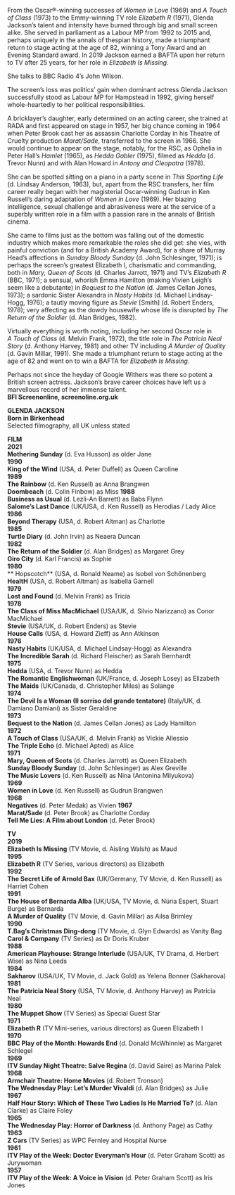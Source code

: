 
From the Oscar®-winning successes of _Women in Love_ (1969) and _A Touch of Class_ (1973) to the Emmy-winning TV role _Elizabeth R_ (1971), Glenda Jackson’s talent and intensity have burned through big and small screen alike. She served in parliament as a Labour MP from 1992 to 2015 and, perhaps uniquely in the annals of thespian history, made a triumphant return to stage acting at the age of 82, winning a Tony Award and an Evening Standard award. In 2019 Jackson earned a BAFTA upon her return to TV after 25 years, for her role in _Elizabeth Is Missing_.

She talks to BBC Radio 4’s John Wilson.

The screen’s loss was politics’ gain when dominant actress Glenda Jackson successfully stood as Labour MP for Hampstead in 1992, giving herself whole-heartedly to her political responsibilities.

A bricklayer’s daughter, early determined on an acting career, she trained at RADA and first appeared on stage in 1957, her big chance coming in 1964 when Peter Brook cast her as assassin Charlotte Corday in his Theatre of Cruelty production _Marat/Sade_, transferred to the screen in 1966. She would continue to appear on the stage, notably, for the RSC, as Ophelia in Peter Hall’s _Hamlet_ (1965), as _Hedda Gabler_ (1975), filmed as _Hedda_ (d. Trevor Nunn) and with Alan Howard in _Antony and Cleopatra_ (1978).

She can be spotted sitting on a piano in a party scene in _This Sporting Life_  
(d. Lindsay Anderson, 1963), but, apart from the RSC transfers, her film career really began with her magisterial Oscar-winning Gudrun in Ken Russell’s daring adaptation of _Women in Love_ (1969). Her blazing intelligence, sexual challenge and abrasiveness were at the service of a superbly written role in a film with a passion rare in the annals of British cinema.

She came to films just as the bottom was falling out of the domestic industry which makes more remarkable the roles she did get: she vies, with painful conviction (and for a British Academy Award), for a share of Murray Head’s affections in _Sunday Bloody Sunday_ (d. John Schlesinger, 1971); is perhaps the screen’s greatest Elizabeth I, charismatic and commanding, both in _Mary, Queen of Scots_ (d. Charles Jarrott, 1971) and TV’s _Elizabeth R_ (BBC, 1971); a sensual, whorish Emma Hamilton (making Vivien Leigh’s seem like a debutante) in _Bequest to the Nation_ (d. James Cellan Jones, 1973); a sardonic Sister Alexandra in _Nasty Habits_ (d. Michael Lindsay-Hogg, 1976); a tautly moving figure as _Stevie_ [Smith] (d. Robert Enders, 1978); very affecting as the dowdy housewife whose life is disrupted by _The Return of the Soldier_ (d. Alan Bridges, 1982).

Virtually everything is worth noting, including her second Oscar role in  
_A Touch of Class_ (d. Melvin Frank, 1972), the title role in _The Patricia Neal Story_ (d. Anthony Harvey, 1981) and other TV including _A Murder of Quality_ (d. Gavin Millar, 1991). She made a triumphant return to stage acting at the age of 82 and went on to win a BAFTA for _Elizabeth Is Missing_.

Perhaps not since the heyday of Googie Withers was there so potent a British screen actress. Jackson’s brave career choices have left us a marvellous record of her immense talent.  
**BFI Screenonline, screenoline.org.uk**  

 

**GLENDA JACKSON**  
**Born in Birkenhead**  
Selected filmography, all UK unless stated  

**FILM**  
**2021  
Mothering Sunday** (d. Eva Husson) as older Jane  
**1990**  
**King of the Wind** (USA, d. Peter Duffell) as Queen Caroline  
**1989**  
**The Rainbow** (d. Ken Russell) as Anna Brangwen  
**Doombeach** (d. Colin Finbow) as Miss
**1988**  
**Business as Usual** (d. Lezli-An Barrett) as Babs Flynn  
**Salome’s Last Dance** (UK/USA, d. Ken Russell) as Herodias / Lady Alice  
**1986**  
**Beyond Therapy** (USA, d. Robert Altman) as Charlotte  
**1985**  
**Turtle Diary** (d. John Irvin) as Neaera Duncan  
**1982**  
**The Return of the Soldier** (d. Alan Bridges) as Margaret Grey  
**Giro City** (d. Karl Francis) as Sophie  
**1980**  
** Hopscotch** (USA, d. Ronald Neame) as Isobel von Schönenberg  
**HealtH** (USA, d. Robert Altman) as Isabella Garnell  
**1979**  
**Lost and Found** (d. Melvin Frank) as Tricia  
**1978**  
**The Class of Miss MacMichael**   (USA/UK, d. Silvio Narizzano) as Conor MacMichael  
**Stevie** (USA/UK, d. Robert Enders) as Stevie  
**House Calls** (USA, d. Howard Zieff) as Ann Atkinson  
**1976**  
**Nasty Habits** (UK/USA, d. Michael Lindsay-Hogg) as Alexandra  
**The Incredible Sarah** (d. Richard Fleischer) as Sarah Bernhardt  
**1975**  
**Hedda** (USA, d. Trevor Nunn) as Hedda  
**The Romantic Englishwoman**   (UK/France, d. Joseph Losey) as Elizabeth
**The Maids** (UK/Canada, d. Christopher Miles) as Solange  
**1974**  
**The Devil Is a Woman (Il sorriso del grande tentatore)** (Italy/UK, d. Damiano Damiani) as Sister Geraldine  
**1973**  
**Bequest to the Nation** (d. James Cellan Jones) as Lady Hamilton  
**1972**  
**A Touch of Class** (USA/UK, d. Melvin Frank) as Vickie Allessio  
**The Triple Echo** (d. Michael Apted) as Alice  
**1971**  
**Mary, Queen of Scots** (d. Charles Jarrott) as Queen Elizabeth  
**Sunday Bloody Sunday** (d. John Schlesinger) as Alex Greville  
**The Music Lovers** (d. Ken Russell) as Nina (Antonina Milyukova)  
**1969**  
**Women in Love** (d. Ken Russell) as Gudrun Brangwen  
**1968**   
**Negatives** (d. Peter Medak) as Vivien
**1967**  
**Marat/Sade** (d. Peter Brook) as Charlotte Corday  
**Tell Me Lies: A Film about London** (d. Peter Brook)  

**TV**  
**2019**  
**Elizabeth Is Missing** (TV Movie, d. Aisling Walsh) as Maud  
**1995**  
**Elizabeth R** (TV Series, various directors) as Elizabeth  
**1992**  
**The Secret Life of Arnold Bax**  (UK/Germany, TV Movie, d. Ken Russell) as Harriet Cohen  
**1991**  
**The House of Bernarda Alba** (UK/USA, TV Movie, d. Núria Espert, Stuart Burge) as Bernarda  
**A Murder of Quality** (TV Movie, d. Gavin Millar) as Ailsa Brimley  
**1990**  
**T.Bag’s Christmas Ding-dong** (TV Movie, d. Glyn Edwards) as Vanity Bag  
**Carol & Company** (TV Series) as Dr Doris Kruber  
**1988**  
**American Playhouse: Strange Interlude** (USA/UK, TV Drama,
d. Herbert Wise) as Nina Leeds  
**1984**  
**Sakharov** (USA/UK, TV Movie, d. Jack Gold) as Yelena Bonner (Sakharova)  
**1981**  
**The Patricia Neal Story** (USA, TV Movie, d. Anthony Harvey) as Patricia Neal  
**1980**  
**The Muppet Show** (TV Series) as Special Guest Star  
**1971**  
**Elizabeth R** (TV Mini-series, various directors) as Queen Elizabeth I  
**1970**  
**BBC Play of the Month: Howards End** (d. Donald McWhinnie) as Margaret Schlegel  
**1969**  
**ITV Sunday Night Theatre: Salve Regina** (d. David Saire) as Marina Palek  
**1968**  
**Armchair Theatre: Home Movies** (d. Robert Tronson)  
**The Wednesday Play: Let’s Murder Vivaldi** (d. Alan Bridges) as Julie  
**1967**  
**Half Hour Story: Which of These Two Ladies Is He Married To?** (d. Alan Clarke) as Claire Foley  
**1965**  
**The Wednesday Play: Horror of Darkness** (d. Anthony Page) as Cathy  
**1963**  
**Z Cars** (TV Series) as WPC Fernley and Hospital Nurse  
**1961**  
**ITV Play of the Week: Doctor Everyman’s Hour** (d. Peter Graham Scott) as Jurywoman  
**1957**  
**ITV Play of the Week: A Voice in Vision** (d. Peter Graham Scott) as Iris Jones  
<!--stackedit_data:
eyJoaXN0b3J5IjpbLTIxODU3NDM4MywtMTQ1Mzk4NDkyMSwtMj
AyMTY0ODYxOSwxNjIwNzc0NzU5XX0=
-->